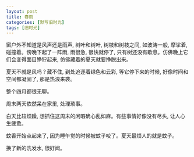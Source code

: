```yaml
---
layout: post
title: 春雨
categories: [默写旧时光]
tags: [旧时光]
---
```


窗户外不知道是风声还是雨声, 树叶和树叶, 树枝和树枝之间, 如波涛一般, 摩挲着, 碰撞着。傍晚下起了一阵雨, 雨很急, 很快就停了, 只有树还没有歇息。仿佛晚上它们会变得面目狰狞起来, 仿佛藏着的夏天就要挣脱出来。

夏天不就是风吗？藏不住, 到处追逐着绿色和云彩, 等它停下来的时候, 好像时间和空间都凝固了, 那是热浪来袭。

整个四月都很无聊。

周末两天依然呆在家里, 处理琐事。

白天比较烦躁, 想抓住这周末的闲暇确心乱如麻。有些事情好像没有尽头, 让人心生疲惫。

蚊香开始点起来了, 因为睡午觉的时候被蚊子咬了。夏天最烦人的就是蚊子。

换了新的洗发水, 很好闻。